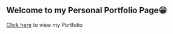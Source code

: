 ## Welcome to my Personal Portfolio Page😀<br>
[Click here](https://matineno.github.io/my-portfolio.github.io/) to view my Portfolio

